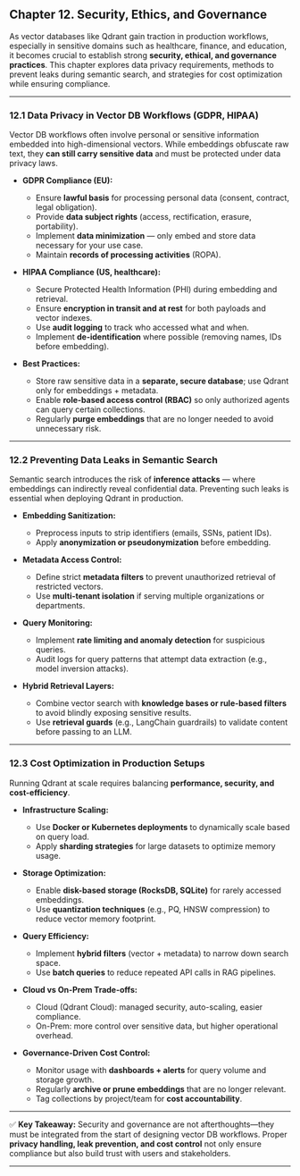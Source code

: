 ## **Chapter 12. Security, Ethics, and Governance**

As vector databases like Qdrant gain traction in production workflows, especially in sensitive domains such as healthcare, finance, and education, it becomes crucial to establish strong **security, ethical, and governance practices**. This chapter explores data privacy requirements, methods to prevent leaks during semantic search, and strategies for cost optimization while ensuring compliance.

---

### 12.1 Data Privacy in Vector DB Workflows (GDPR, HIPAA)

Vector DB workflows often involve personal or sensitive information embedded into high-dimensional vectors. While embeddings obfuscate raw text, they **can still carry sensitive data** and must be protected under data privacy laws.

* **GDPR Compliance (EU):**

  * Ensure **lawful basis** for processing personal data (consent, contract, legal obligation).
  * Provide **data subject rights** (access, rectification, erasure, portability).
  * Implement **data minimization** — only embed and store data necessary for your use case.
  * Maintain **records of processing activities** (ROPA).

* **HIPAA Compliance (US, healthcare):**

  * Secure Protected Health Information (PHI) during embedding and retrieval.
  * Ensure **encryption in transit and at rest** for both payloads and vector indexes.
  * Use **audit logging** to track who accessed what and when.
  * Implement **de-identification** where possible (removing names, IDs before embedding).

* **Best Practices:**

  * Store raw sensitive data in a **separate, secure database**; use Qdrant only for embeddings + metadata.
  * Enable **role-based access control (RBAC)** so only authorized agents can query certain collections.
  * Regularly **purge embeddings** that are no longer needed to avoid unnecessary risk.

---

### 12.2 Preventing Data Leaks in Semantic Search

Semantic search introduces the risk of **inference attacks** — where embeddings can indirectly reveal confidential data. Preventing such leaks is essential when deploying Qdrant in production.

* **Embedding Sanitization:**

  * Preprocess inputs to strip identifiers (emails, SSNs, patient IDs).
  * Apply **anonymization or pseudonymization** before embedding.

* **Metadata Access Control:**

  * Define strict **metadata filters** to prevent unauthorized retrieval of restricted vectors.
  * Use **multi-tenant isolation** if serving multiple organizations or departments.

* **Query Monitoring:**

  * Implement **rate limiting and anomaly detection** for suspicious queries.
  * Audit logs for query patterns that attempt data extraction (e.g., model inversion attacks).

* **Hybrid Retrieval Layers:**

  * Combine vector search with **knowledge bases or rule-based filters** to avoid blindly exposing sensitive results.
  * Use **retrieval guards** (e.g., LangChain guardrails) to validate content before passing to an LLM.

---

### 12.3 Cost Optimization in Production Setups

Running Qdrant at scale requires balancing **performance, security, and cost-efficiency**.

* **Infrastructure Scaling:**

  * Use **Docker or Kubernetes deployments** to dynamically scale based on query load.
  * Apply **sharding strategies** for large datasets to optimize memory usage.

* **Storage Optimization:**

  * Enable **disk-based storage (RocksDB, SQLite)** for rarely accessed embeddings.
  * Use **quantization techniques** (e.g., PQ, HNSW compression) to reduce vector memory footprint.

* **Query Efficiency:**

  * Implement **hybrid filters** (vector + metadata) to narrow down search space.
  * Use **batch queries** to reduce repeated API calls in RAG pipelines.

* **Cloud vs On-Prem Trade-offs:**

  * Cloud (Qdrant Cloud): managed security, auto-scaling, easier compliance.
  * On-Prem: more control over sensitive data, but higher operational overhead.

* **Governance-Driven Cost Control:**

  * Monitor usage with **dashboards + alerts** for query volume and storage growth.
  * Regularly **archive or prune embeddings** that are no longer relevant.
  * Tag collections by project/team for **cost accountability**.

---

✅ **Key Takeaway:**
Security and governance are not afterthoughts—they must be integrated from the start of designing vector DB workflows. Proper **privacy handling, leak prevention, and cost control** not only ensure compliance but also build trust with users and stakeholders.

---

